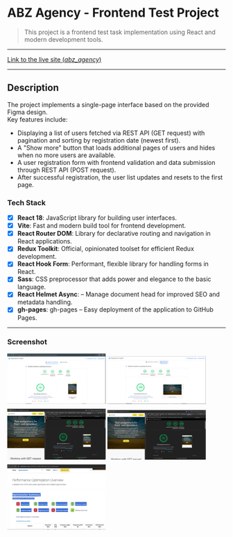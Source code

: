# ABZ Agency - Frontend Test Project  
> This project is a frontend test task implementation using React and modern development tools.

---

[Link to the live site (*abz_agency*)](https://rss-777.github.io/abz_agency)

---

## Description  
The project implements a single-page interface based on the provided Figma design.  
Key features include:

* Displaying a list of users fetched via REST API (GET request) with pagination and sorting by registration date (newest first).  
* A "Show more" button that loads additional pages of users and hides when no more users are available.  
* A user registration form with frontend validation and data submission through REST API (POST request).  
* After successful registration, the user list updates and resets to the first page.

### Tech Stack  
* [X] **React 18**: JavaScript library for building user interfaces.  
* [X] **Vite**: Fast and modern build tool for frontend development.  
* [X] **React Router DOM**: Library for declarative routing and navigation in React applications.  
* [X] **Redux Toolkit**: Official, opinionated toolset for efficient Redux development.  
* [X] **React Hook Form**: Performant, flexible library for handling forms in React.  
* [X] **Sass**: CSS preprocessor that adds power and elegance to the basic language.
* [X] **React Helmet Async**: – Manage document head for improved SEO and metadata handling.
* [X] **gh-pages**: gh-pages – Easy deployment of the application to GitHub Pages.

___
### Screenshot
<div style="display: flex; flex-direction: column;  gap: 8px">
    <div>
        <img src="./public/screenshots/pageSpeed_mobile.PNG" width="45%">
        <img src="./public/screenshots/pageSpeed_desktop.PNG" width="45%" >
    </div>
    <div>
        <img src="./public/screenshots/Lighthouse_mobile.PNG" width="45%" >
        <img src="./public/screenshots/Lighthouse_desktop.PNG" width="45%" >
    </div>
    <div>
        <img src="./public/screenshots/тест ААААА.PNG" width="45%">
    </div>
</div>

